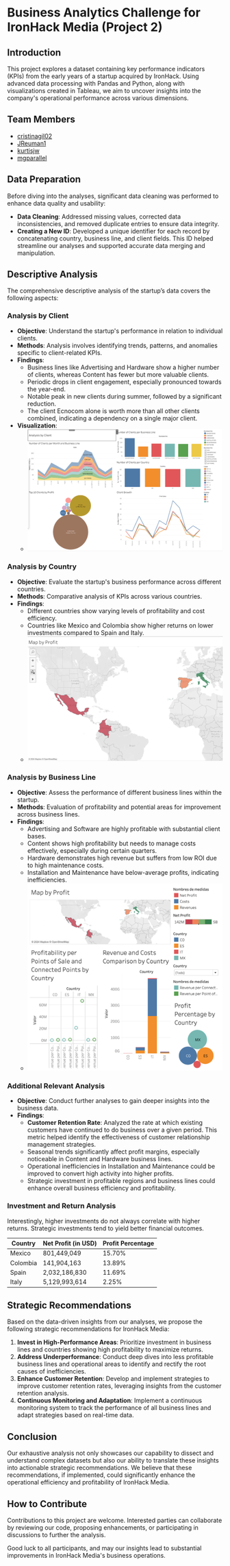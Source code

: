 # Business Analytics Challenge for IronHack Media (Project 2)

## Introduction
This project explores a dataset containing key performance indicators (KPIs) from the early years of a startup acquired by IronHack. Using advanced data processing with Pandas and Python, along with visualizations created in Tableau, we aim to uncover insights into the company's operational performance across various dimensions.

## Team Members
- [cristinagil02](https://github.com/cristinagil02)
- [JReuman1](https://github.com/JReuman1)
- [kurtisjw](https://github.com/kurtisjw)
- [mgparallel](https://github.com/mgparallel)

## Data Preparation
Before diving into the analyses, significant data cleaning was performed to enhance data quality and usability:
- **Data Cleaning**: Addressed missing values, corrected data inconsistencies, and removed duplicate entries to ensure data integrity.
- **Creating a New ID**: Developed a unique identifier for each record by concatenating country, business line, and client fields. This ID helped streamline our analyses and supported accurate data merging and manipulation.

## Descriptive Analysis
The comprehensive descriptive analysis of the startup’s data covers the following aspects:

### Analysis by Client
- **Objective**: Understand the startup's performance in relation to individual clients.
- **Methods**: Analysis involves identifying trends, patterns, and anomalies specific to client-related KPIs.
- **Findings**: 
  - Business lines like Advertising and Hardware show a higher number of clients, whereas Content has fewer but more valuable clients.
  - Periodic drops in client engagement, especially pronounced towards the year-end.
  - Notable peak in new clients during summer, followed by a significant reduction.
  - The client Ecnocom alone is worth more than all other clients combined, indicating a dependency on a single major client.
- **Visualization**: 
  - ![Client Analysis Overview](Images/image-1.png)

### Analysis by Country
- **Objective**: Evaluate the startup's business performance across different countries.
- **Methods**: Comparative analysis of KPIs across various countries.
- **Findings**:
  - Different countries show varying levels of profitability and cost efficiency.
  - Countries like Mexico and Colombia show higher returns on lower investments compared to Spain and Italy.
  - ![Country Performance Map](Images/map_by_profit.png)

### Analysis by Business Line
- **Objective**: Assess the performance of different business lines within the startup.
- **Methods**: Evaluation of profitability and potential areas for improvement across business lines.
- **Findings**:
  - Advertising and Software are highly profitable with substantial client bases.
  - Content shows high profitability but needs to manage costs effectively, especially during certain quarters.
  - Hardware demonstrates high revenue but suffers from low ROI due to high maintenance costs.
  - Installation and Maintenance have below-average profits, indicating inefficiencies.
  - ![Business Line Performance Dashboard](Images/dashboard_overview.png)

### Additional Relevant Analysis
- **Objective**: Conduct further analyses to gain deeper insights into the business data.
- **Findings**:
  - **Customer Retention Rate**: Analyzed the rate at which existing customers have continued to do business over a given period. This metric helped identify the effectiveness of customer relationship management strategies.
  - Seasonal trends significantly affect profit margins, especially noticeable in Content and Hardware business lines.
  - Operational inefficiencies in Installation and Maintenance could be improved to convert high activity into higher profits.
  - Strategic investment in profitable regions and business lines could enhance overall business efficiency and profitability.

### Investment and Return Analysis
Interestingly, higher investments do not always correlate with higher returns. Strategic investments tend to yield better financial outcomes.

| Country   | Net Profit (in USD) | Profit Percentage |
|-----------|---------------------|-------------------|
| Mexico    | 801,449,049         | 15.70%            |
| Colombia  | 141,904,163         | 13.89%            |
| Spain     | 2,032,186,830       | 11.69%            |
| Italy     | 5,129,993,614       | 2.25%             |

## Strategic Recommendations
Based on the data-driven insights from our analyses, we propose the following strategic recommendations for IronHack Media:
1. **Invest in High-Performance Areas**: Prioritize investment in business lines and countries showing high profitability to maximize returns.
2. **Address Underperformance**: Conduct deep dives into less profitable business lines and operational areas to identify and rectify the root causes of inefficiencies.
3. **Enhance Customer Retention**: Develop and implement strategies to improve customer retention rates, leveraging insights from the customer retention analysis.
4. **Continuous Monitoring and Adaptation**: Implement a continuous monitoring system to track the performance of all business lines and adapt strategies based on real-time data.

## Conclusion
Our exhaustive analysis not only showcases our capability to dissect and understand complex datasets but also our ability to translate these insights into actionable strategic recommendations. We believe that these recommendations, if implemented, could significantly enhance the operational efficiency and profitability of IronHack Media.

## How to Contribute
Contributions to this project are welcome. Interested parties can collaborate by reviewing our code, proposing enhancements, or participating in discussions to further the analysis.

Good luck to all participants, and may our insights lead to substantial improvements in IronHack Media's business operations.
